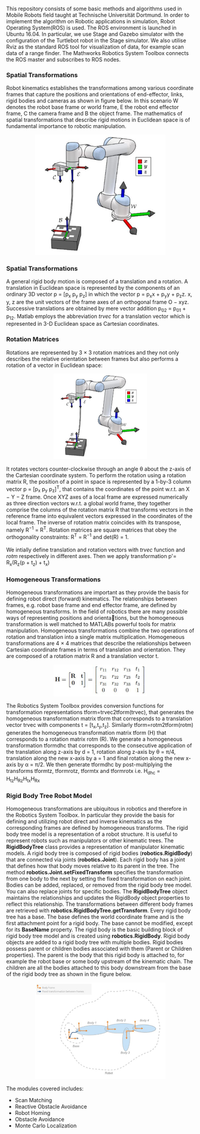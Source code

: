 This repository consists of some basic methods and algorithms used in Mobile Robots field taught at 
Technische Universität Dortmund. In order to implement the algorithm on Robotic applications in 
simulation, Robot Operating System(ROS) is used. The  ROS environment is launched in Ubuntu 16.04. 
In particular, we use Stage and Gazebo simulator with the configuration of the Turtlebot robot in the
Stage simulator. We also utilise Rviz as the standard ROS tool for visualization of data, for example
scan data of a range finder. The Mathworks Robotics System Toolbox connects the ROS master and 
subscribes to ROS nodes.

<h3>Spatial Transformations</h3>
Robot kinematics establishes the transformations among various coordinate frames that capture the 
positions and orientations of end-effector, links, rigid bodies and cameras as shown in figure below.
In this scenario W denotes the robot base frame or world frame, E the robot end effector frame, C the
camera frame and B the object frame. The mathematics of spatial transformations that describe rigid
motions in Euclidean space is of fundamental importance to robotic manipulation.
<p align="center">
  <img src="Figures/Coordinate Frames.JPG" width="350" title="hover text">
</p>    

<h3>Spatial Transformations</h3>
A general rigid body motion is composed of a translation and a rotation. A translation in Euclidean 
space is represented by the components of an ordinary 3D vector p = [p<sub>x</sub> p<sub>y</sub> p<sub>z</sub>]
in which the vector p = p<sub>x</sub>x + p<sub>y</sub>y + p<sub>z</sub>z. x, y, z are the unit vectors
of the frame axes of an orthogonal frame O − xyz. Successive translations are obtained by mere vector 
addition p<sub>02</sub> = p<sub>01</sub> + p<sub>12</sub>. Matlab employs the abbreviation <i>trvec</i>
for a translation vector which is represented in 3-D Euclidean space as Cartesian coordinates.

<h3>Rotation Matrices</h3>
Rotations are represented by 3 × 3 rotation matrices and they not only describes the relative 
orientation between frames but also performs a rotation of a vector in Euclidean space:
<p align="center">
  <img src="Figures/Coordinate Frames.JPG" width="250" title="hover text">
</p>    
It rotates vectors counter-clockwise through an angle θ about the z-axis of the Cartesian coordinate 
system. To perform the rotation using a rotation matrix R, the position of a point in space is 
represented by a 1-by-3 column vector p = [p<sub>x</sub> p<sub>y</sub> p<sub>z</sub>]<sup>T</sup>, that
contains the coordinates of the point w.r.t. an X − Y − Z frame. Once XYZ axes of a local frame are
expressed numerically as three direction vectors w.r.t. a global world frame, they together comprise 
the columns of the rotation matrix R that transforms vectors in the reference frame into equivalent 
vectors expressed in the coordinates of the local frame. The inverse of rotation matrix coincides with
its transpose, namely R<sup>−1</sup> = R<sup>T</sup>. Rotation matrices are square
matrices that obey the orthogonality constraints: R<sup>T</sup> = R<sup>−1</sup> and det(R) = 1.<br/><br/>
We intially define translation and rotation vectors with <i>trvec</i> function and <i>rotm</i>
respectively in different axes. Then we apply transformation p'= R<sub>x</sub>(R<sub>z</sub>(p + 
t<sub>z</sub>) + t<sub>x</sub>) 

<h3>Homogeneous Transformations</h3>
Homogeneous transformations are important as they provide the basis for defining robot direct (forward)
kinematics. The relationships between frames, e.g. robot base frame and end effector frame, are defined
by homogeneous transforms. In the field of robotics there are many possible ways of representing 
positions and orientations, but the homogeneous transformation is well matched to MATLABs powerful 
tools for matrix manipulation. Homogeneous transformations combine the two operations of rotation and 
translation into a single matrix multiplication. Homogeneous transformations are 4 × 4 matrices that
describe the relationships between Cartesian coordinate frames in terms of translation and orientation.
They are composed of a rotation matrix R and a translation vector t.
<p align="center">
  <img src="Figures/Homogenous Transformation Matrix.JPG" width="250" title="hover text">
</p>
The Robotics System Toolbox provides conversion functions for transformation representations 
tform=trvec2tform(trvec), that generates the homogeneous transformation matrix tform that corresponds
to a translation vector trvec with components t = [t<sub>x</sub>,t<sub>y</sub>,t<sub>z</sub>]. Similarly
tform=rotm2tform(rotm) generates the homogeneous transformation matrix tform (H) that corresponds to a 
rotation matrix rotm (R). We generate a homogeneous transformation tformdhc that corresponds to the
consecutive application of the translation along z-axis by d = 1, rotation along z-axis by θ = π/4, 
translation along the new x-axis by a = 1 and final rotation along the new x-axis by α = π/2. We then 
generate tformdhc by post-multiplying the transforms tformtz, tformrotz, tformtx and tformrotx i.e.
H<sub>dhc</sub> = H<sub>tz</sub>H<sub>Rz</sub>H<sub>tx</sub>H<sub>Rx</sub>

<h3>Rigid Body Tree Robot Model</h3>
Homogeneous transformations are ubiquitous in robotics and therefore in the Robotics System Toolbox.
In particular they provide the basis for defining and utilizing robot direct and inverse kinematics as
the corresponding frames are defined by homogeneous transforms. The rigid body tree model is a 
representation of a robot structure. It is useful to represent robots such as manipulators or other 
kinematic trees. The <b>RigidBodyTree</b> class provides a representation of manipulator kinematic models.
A rigid body tree is composed of rigid bodies (<b>robotics.RigidBody</b>) that are connected via joints
(<b>robotics.Joint</b>). Each rigid body has a joint that defines how that body moves relative to its parent
in the tree. The method <b>robotics.Joint.setFixedTransform</b> specifies the transformation from one 
body to the next by setting the fixed transformation on each joint. Bodies can be added, replaced,  
or removed from the rigid body tree model. You can also replace joints for specific bodies. The 
<b>RigidBodyTree</b> object maintains the relationships and updates the </b>RigidBody</b> object 
properties to reflect this relationship. The transformations between different body frames are 
retrieved with <b>robotics.RigidBodyTree.getTransform</b>. Every rigid body tree has a base. The base
defines the world coordinate frame and is the first attachment point for a rigid body. The base cannot 
be modified, except for its <b>BaseName</b> property. The rigid body is the basic building block of 
rigid body tree model and is created using <b>robotics.RigidBody</b>. Rigid body objects are added to
a rigid body tree with multiple bodies. Rigid bodies possess parent or children bodies associated with
them (Parent or Children properties). The parent is the body that this rigid body is attached to, for
example the robot base or some body upstream of the kinematic chain. The children are all the bodies 
attached to this body downstream from the base of the rigid body tree as shown in the figure below.
<p align="center">
  <img src="Figures/Rigid Body Tree.JPG" width="350" title="hover text">
</p>



The modules covered includes:
<ul>
  <li>Scan Matching</li>
  <li>Reactive Obstacle Avoidance</li>
  <li>Robot Homing</li>
  <li>Obstacle Avoidance</li>
  <li>Monte Carlo Localization</li>  
</ul>
